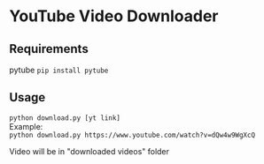 # YouTube Video Downloader

## Requirements

pytube `pip install pytube`

## Usage

`python download.py [yt link]`  
Example:  
`python download.py https://www.youtube.com/watch?v=dQw4w9WgXcQ`

Video will be in "downloaded videos" folder
